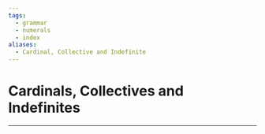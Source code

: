 ```yaml
---
tags:
  - grammar
  - numerals
  - index
aliases:
  - Cardinal, Collective and Indefinite
---
```

# Cardinals, Collectives and Indefinites
---
